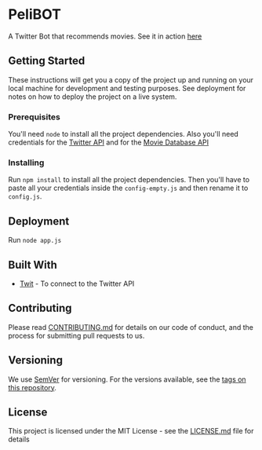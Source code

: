 # PeliBOT

A Twitter Bot that recommends movies. See it in action [here](https://www.twitter.com/nosequever)

## Getting Started

These instructions will get you a copy of the project up and running on your local machine for development and testing purposes. See deployment for notes on how to deploy the project on a live system.

### Prerequisites

You'll need `node` to install all the project dependencies. Also you'll need credentials for the [Twitter API](https://apps.twitter.com/) and for the [Movie Database API](https://www.themoviedb.org/documentation/api?language=en-US)

### Installing

Run `npm install` to install all the project dependencies.
Then you'll have to paste all your credentials inside the `config-empty.js` and then rename it to `config.js`.

## Deployment

Run `node app.js`

## Built With

* [Twit](https://github.com/ttezel/twit) - To connect to the Twitter API

## Contributing

Please read [CONTRIBUTING.md](https://gist.github.com/PurpleBooth/b24679402957c63ec426) for details on our code of conduct, and the process for submitting pull requests to us.

## Versioning

We use [SemVer](http://semver.org/) for versioning. For the versions available, see the [tags on this repository](https://github.com/your/project/tags).

## License

This project is licensed under the MIT License - see the [LICENSE.md](LICENSE.md) file for details
